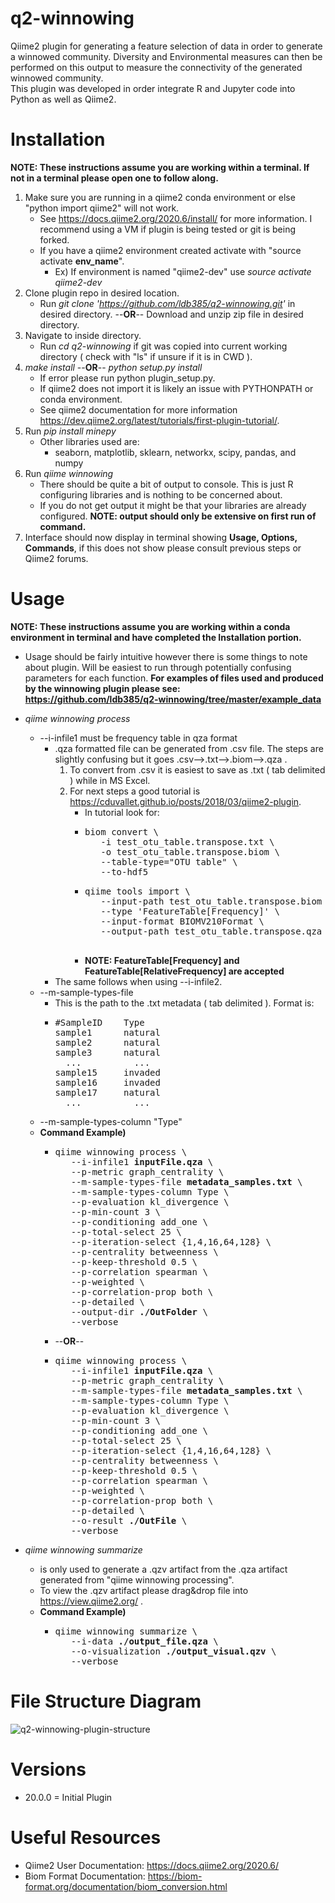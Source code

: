 # q2-winnowing
<p> 
Qiime2 plugin for generating a feature selection of data in order to generate a winnowed community.
Diversity and Environmental measures can then be performed on this output to measure the connectivity of the generated winnowed community.</br>
This plugin was developed in order integrate R and Jupyter code into Python as well as Qiime2.</br>
</p>
 
# Installation
__NOTE: These instructions assume you are working within a terminal. If not in a terminal please open one to follow along.__
1. Make sure you are running in a qiime2 conda environment or else "python import qiime2" will not work.
    * See https://docs.qiime2.org/2020.6/install/ for more information. I recommend using a VM if plugin is being tested or git is being forked.
    * If you have a qiime2 environment created activate with "source activate __env_name__".
        * Ex) If environment is named "qiime2-dev" use *source activate qiime2-dev*
1. Clone plugin repo in desired location.
    * Run *git clone 'https://github.com/ldb385/q2-winnowing.git'* in desired directory. --__OR__-- Download and unzip zip file in desired directory.
1. Navigate to inside directory.
    * Run *cd q2-winnowing* if git was copied into current working directory ( check with "ls" if unsure if it is in CWD ).
1. *make install*   --__OR__--   *python setup.py install*
    * If error please run python plugin_setup.py.
    * If qiime2 does not import it is likely an issue with PYTHONPATH or conda environment.
    * See qiime2 documentation for more information https://dev.qiime2.org/latest/tutorials/first-plugin-tutorial/.
1. Run *pip install minepy*
    * Other libraries used are:
        * seaborn, matplotlib, sklearn, networkx, scipy, pandas, and numpy
1. Run *qiime winnowing*
    * There should be quite a bit of output to console. This is just R configuring libraries and is nothing to be concerned about.
    * If you do not get output it might be that your libraries are already configured. __NOTE: output should only be extensive on first run of command.__
1. Interface should now display in terminal showing __Usage, Options, Commands__, if this does not show please consult previous steps or Qiime2 forums.

# Usage
__NOTE: These instructions assume you are working within a conda environment in terminal and have completed the Installation portion.__
* Usage should be fairly intuitive however there is some things to note about plugin. Will be easiest to run through potentially confusing parameters for each function. __For examples of files used and produced by the winnowing plugin please see:__<br/>__https://github.com/ldb385/q2-winnowing/tree/master/example_data__
* *qiime winnowing process*
    * --i-infile1 must be frequency table in qza format
       * .qza formatted file can be generated from .csv file. The steps are slightly confusing but it goes .csv-->.txt-->.biom-->.qza .
           1. To convert from .csv it is easiest to save as .txt ( tab delimited ) while in MS Excel.
           2. For next steps a good tutorial is https://cduvallet.github.io/posts/2018/03/qiime2-plugin.
               * In tutorial look for:
               * <pre>biom convert \
                    -i test_otu_table.transpose.txt \
                    -o test_otu_table.transpose.biom \
                    --table-type="OTU table" \
                    --to-hdf5
                 </pre>
               * <pre>qiime tools import \
                    --input-path test_otu_table.transpose.biom \
                    --type 'FeatureTable[Frequency]' \
                    --input-format BIOMV210Format \
                    --output-path test_otu_table.transpose.qza
                  </pre>
               * __NOTE: FeatureTable\[Frequency] and FeatureTable\[RelativeFrequency] are accepted__
       * The same follows when using --i-infile2.
    * --m-sample-types-file
       * This is the path to the .txt metadata ( tab delimited ). Format is:
       * <pre>#SampleID    Type
         sample1      natural
         sample2      natural
         sample3      natural
           ...          ...
         sample15     invaded
         sample16     invaded
         sample17     natural
           ...          ...
         </pre>
    * --m-sample-types-column "Type"
    * __Command Example)__
        * <pre>qiime winnowing process \
             --i-infile1 <b>inputFile.qza</b> \
             --p-metric graph_centrality \
             --m-sample-types-file <b>metadata_samples.txt</b> \
             --m-sample-types-column Type \
             --p-evaluation kl_divergence \
             --p-min-count 3 \
             --p-conditioning add_one \
             --p-total-select 25 \
             --p-iteration-select {1,4,16,64,128} \
             --p-centrality betweenness \
             --p-keep-threshold 0.5 \
             --p-correlation spearman \
             --p-weighted \
             --p-correlation-prop both \
             --p-detailed \
             --output-dir <b>./OutFolder</b> \
             --verbose
          </pre>
        * --__OR__--
        * <pre>qiime winnowing process \
             --i-infile1 <b>inputFile.qza</b> \
             --p-metric graph_centrality \
             --m-sample-types-file <b>metadata_samples.txt</b> \
             --m-sample-types-column Type \
             --p-evaluation kl_divergence \
             --p-min-count 3 \
             --p-conditioning add_one \
             --p-total-select 25 \
             --p-iteration-select {1,4,16,64,128} \
             --p-centrality betweenness \
             --p-keep-threshold 0.5 \
             --p-correlation spearman \
             --p-weighted \
             --p-correlation-prop both \
             --p-detailed \
             --o-result <b>./OutFile</b> \
             --verbose
          </pre>

* *qiime winnowing summarize* 
    * is only used to generate a .qzv artifact from the .qza artifact generated from "qiime winnowing processing".
    * To view the .qzv artifact please drag&drop file into https://view.qiime2.org/ .
    * __Command Example)__
        * <pre>qiime winnowing summarize \
             --i-data <b>./output_file.qza</b> \
             --o-visualization <b>./output_visual.qzv</b> \
             --verbose
          </pre>

# File Structure Diagram
![q2-winnowing-plugin-structure](https://user-images.githubusercontent.com/55117132/89689299-4e2bc300-d8c1-11ea-9cde-6e6bf7a9764b.png)

# Versions
<ul>
 <li> 20.0.0 = Initial Plugin </li>
</ul>

# Useful Resources
* Qiime2 User Documentation: https://docs.qiime2.org/2020.6/
* Biom Format Documentation: https://biom-format.org/documentation/biom_conversion.html
